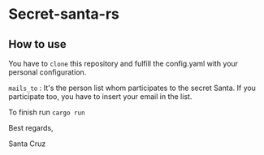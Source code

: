 # Secret-santa-rs

## How to use

You have to `clone` this repository and fulfill the config.yaml with your personal configuration.

`mails_to` : It's the person list whom participates to the secret Santa.
If you participate too, you have to insert your email in the list.

To finish run `cargo run`

Best regards,

Santa Cruz
